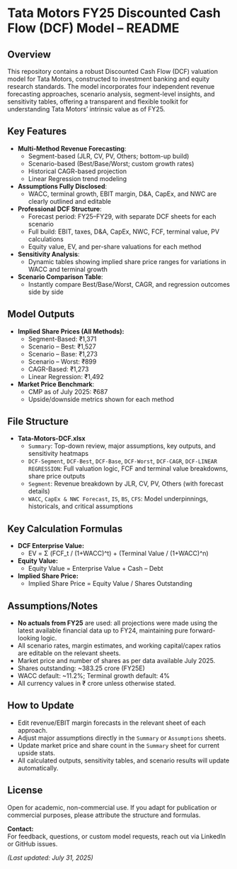 # Tata Motors FY25 Discounted Cash Flow (DCF) Model – README

## Overview

This repository contains a robust Discounted Cash Flow (DCF) valuation model for Tata Motors, constructed to investment banking and equity research standards. The model incorporates four independent revenue forecasting approaches, scenario analysis, segment-level insights, and sensitivity tables, offering a transparent and flexible toolkit for understanding Tata Motors’ intrinsic value as of FY25.

## Key Features

- **Multi-Method Revenue Forecasting**:
  - Segment-based (JLR, CV, PV, Others; bottom-up build)
  - Scenario-based (Best/Base/Worst; custom growth rates)
  - Historical CAGR-based projection
  - Linear Regression trend modeling
- **Assumptions Fully Disclosed**:
  - WACC, terminal growth, EBIT margin, D&A, CapEx, and NWC are clearly outlined and editable
- **Professional DCF Structure**:
  - Forecast period: FY25–FY29, with separate DCF sheets for each scenario
  - Full build: EBIT, taxes, D&A, CapEx, NWC, FCF, terminal value, PV calculations
  - Equity value, EV, and per-share valuations for each method
- **Sensitivity Analysis**:
  - Dynamic tables showing implied share price ranges for variations in WACC and terminal growth
- **Scenario Comparison Table**:
  - Instantly compare Best/Base/Worst, CAGR, and regression outcomes side by side

## Model Outputs

- **Implied Share Prices (All Methods):**
  - Segment-Based: ₹1,371
  - Scenario – Best: ₹1,527
  - Scenario – Base: ₹1,273
  - Scenario – Worst: ₹899
  - CAGR-Based: ₹1,273
  - Linear Regression: ₹1,492
- **Market Price Benchmark**:
  - CMP as of July 2025: ₹687
  - Upside/downside metrics shown for each method

## File Structure

- **Tata-Motors-DCF.xlsx**
  - `Summary`: Top-down review, major assumptions, key outputs, and sensitivity heatmaps
  - `DCF-Segment`, `DCF-Best`, `DCF-Base`, `DCF-Worst`, `DCF-CAGR`, `DCF-LINEAR REGRESSION`: Full valuation logic, FCF and terminal value breakdowns, share price outputs
  - `Segment`: Revenue breakdown by JLR, CV, PV, Others (with forecast details)
  - `WACC`, `CapEx & NWC Forecast`, `IS`, `BS`, `CFS`: Model underpinnings, historicals, and critical assumptions

## Key Calculation Formulas

- **DCF Enterprise Value:**
   - EV = Σ (FCF_t / (1+WACC)^t) + (Terminal Value / (1+WACC)^n)
- **Equity Value:**
   - Equity Value = Enterprise Value + Cash – Debt
- **Implied Share Price:**
   - Implied Share Price = Equity Value / Shares Outstanding

## Assumptions/Notes

- **No actuals from FY25** are used: all projections were made using the latest available financial data up to FY24, maintaining pure forward-looking logic.
- All scenario rates, margin estimates, and working capital/capex ratios are editable on the relevant sheets.
- Market price and number of shares as per data available July 2025.
- Shares outstanding: ~383.25 crore (FY25E)
- WACC default: ~11.2%; Terminal growth default: 4%
- All currency values in ₹ crore unless otherwise stated.

## How to Update

- Edit revenue/EBIT margin forecasts in the relevant sheet of each approach.
- Adjust major assumptions directly in the `Summary` or `Assumptions` sheets.
- Update market price and share count in the `Summary` sheet for current upside stats.
- All calculated outputs, sensitivity tables, and scenario results will update automatically.

## License

Open for academic, non-commercial use. If you adapt for publication or commercial purposes, please attribute the structure and formulas.

**Contact:**  
For feedback, questions, or custom model requests, reach out via LinkedIn or GitHub issues.

*(Last updated: July 31, 2025)*

